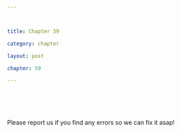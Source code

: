 ```yaml
---



title: Chapter 59

category: chapter

layout: post

chapter: 59 

---
```




<br><br><br><br>
Please report us if you find any errors so we can fix it asap!